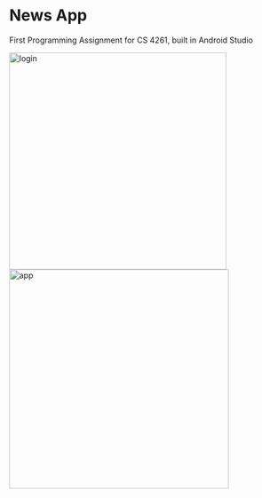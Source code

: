 # News App
First Programming Assignment for CS 4261, built in Android Studio

<img width="391" alt="login" src="https://github.com/user-attachments/assets/8bda7bf4-600e-409a-b6f0-c5d43544b33c">
<img width="395" alt="app" src="https://github.com/user-attachments/assets/139a4b9b-3a13-4e03-9293-8e3b490275d4">
